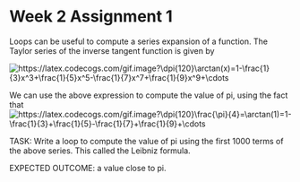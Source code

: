 # Week 2 Assignment 1

Loops can be useful to compute a series expansion of a function. The Taylor series of the inverse tangent function is given by

<img src="https://latex.codecogs.com/gif.image?\dpi{120}\arctan(x)=1-\frac{1}{3}x^3&plus;\frac{1}{5}x^5-\frac{1}{7}x^7&plus;\frac{1}{9}x^9&plus;\cdots" title="https://latex.codecogs.com/gif.image?\dpi{120}\arctan(x)=1-\frac{1}{3}x^3+\frac{1}{5}x^5-\frac{1}{7}x^7+\frac{1}{9}x^9+\cdots" />

We can use the above expression to compute the value of pi, using the fact that
<img src="https://latex.codecogs.com/gif.image?\dpi{120}\frac{\pi}{4}=\arctan(1)=1-\frac{1}{3}&plus;\frac{1}{5}-\frac{1}{7}&plus;\frac{1}{9}&plus;\cdots" title="https://latex.codecogs.com/gif.image?\dpi{120}\frac{\pi}{4}=\arctan(1)=1-\frac{1}{3}+\frac{1}{5}-\frac{1}{7}+\frac{1}{9}+\cdots" />

TASK: Write a loop to compute the value of pi using the first 1000 terms of the above series. This called the Leibniz formula.


EXPECTED OUTCOME: a value close to pi.

